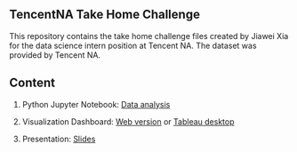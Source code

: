 ## TencentNA Take Home Challenge

This repository contains the take home challenge files created by Jiawei Xia for the data science intern position at Tencent NA. The dataset was provided by Tencent NA.

## Content

1. Python Jupyter Notebook: [Data analysis](KarvieX/..)

2. Visualization Dashboard: [Web version](https://public.tableau.com/profile/karvie.xia#!/vizhome/TencentGameNA/Overview) or [Tableau desktop](...)

3. Presentation: [Slides](...)
